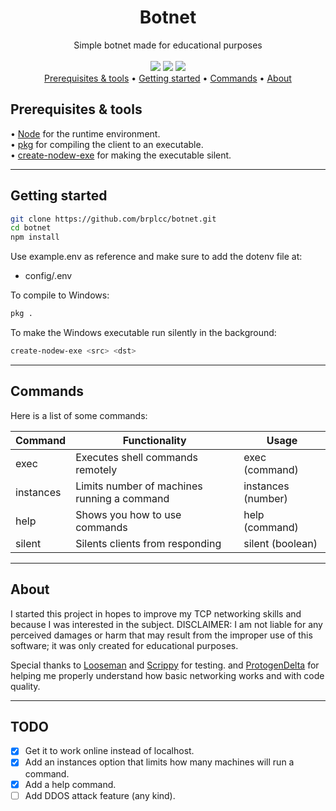 <div align="center">
<h1>Botnet</h1>
Simple botnet made for educational purposes
<br>
<br>
<img src="https://img.shields.io/github/license/brplcc/botnet">
<img src="https://img.shields.io/github/languages/code-size/brplcc/botnet">
<img src="https://img.shields.io/badge/code_style-prettier-ff69b4.svg">
  
<br>

</div>
<div align="center">
<a href="#prerequisites">Prerequisites & tools</a> •
<a href="#getting-started">Getting started</a> •
<a href="#commands">Commands</a> •
<a href="#about">About</a>
</div>

<h2 id="prerequisites">Prerequisites & tools</h2>
• <a href="https://nodejs.org/en/download">Node</a> for the runtime environment.
<br/>
• <a href="https://github.com/vercel/pkg">pkg</a> for compiling the client to an executable.
<br/>
• <a href="https://github.com/s-h-a-d-o-w/create-nodew-exe">create-nodew-exe</a> for making the executable silent.

---------------

<h2 id="Getting-started">Getting started</h2>

```sh 
git clone https://github.com/brplcc/botnet.git
cd botnet
npm install
```

Use example.env as reference and make sure to add the dotenv file at:
- config/.env

To compile to Windows:

```sh
pkg .
```

To make the Windows executable run silently in the background: 

```sh
create-nodew-exe <src> <dst>
```
---------------

<h2 id="commands">Commands</h2>

Here is a list of some commands:

| Command   | Functionality                               | Usage              |
| --------- | ------------------------------------------- | ------------------ |
| exec      | Executes shell commands remotely            | exec (command)     |
| instances | Limits number of machines running a command | instances (number) |
| help      | Shows you how to use commands               | help (command)     |
| silent    | Silents clients from responding             | silent (boolean)   |

---------------

<h2 id="about">About</h2>

I started this project in hopes to improve my TCP networking skills and because I was interested in the subject. DISCLAIMER: I am not liable for any perceived damages or harm that may result from the improper use of this software; it was only created for educational purposes.

Special thanks to [Looseman](https://github.com/glitch-911) and [Scrippy](https://github.com/Scrippy) for testing. and [ProtogenDelta](https://github.com/ProtogenDelta) for helping me properly understand how basic networking works and with code quality.

---------------

<h2 id="TODO">TODO</h2>

- [X] Get it to work online instead of localhost.
- [X] Add an instances option that limits how many machines will run a command.
- [X] Add a help command.
- [ ] Add DDOS attack feature (any kind).
